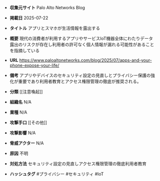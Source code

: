 - **収集元サイト**
Palo Alto Networks Blog

- **掲載日**
2025-07-22

- **タイトル**
アプリとスマホが生活情報を露出する

- **概要**
現代の消費者が利用するアプリやサービスIoT機器全体にわたりデータ露出のリスクが存在し利用者の許可なく個人情報が漏れる可能性があることを指摘している

- **URL**
https://www.paloaltonetworks.com/blog/2025/07/apps-and-your-phone-expose-your-life/

- **備考**
アプリやデバイスのセキュリティ設定の見直しとプライバシー保護の強化が重要であり利用者教育とアクセス権限管理の徹底が推奨される。

- **分類**
[[注意喚起]]

- **組織名**
N/A

- **業種**
N/A

- **攻撃手口**
[[その他]]

- **攻撃影響**
N/A

- **脅威アクター**
N/A

- **原因**
不明

- **対処方法**
セキュリティ設定の見直しアクセス権限管理の徹底利用者教育

- **ハッシュタグ**
#プライバシー #セキュリティ #IoT
